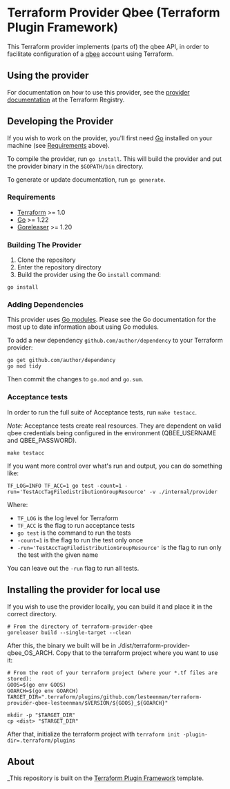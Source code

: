 # Terraform Provider Qbee (Terraform Plugin Framework)

This Terraform provider implements (parts of) the qbee API, in order to facilitate configuration of
a [qbee](https://qbee.io) account using Terraform.

## Using the provider

For documentation on how to use this provider, see the [provider documentation](https://registry.terraform.io/providers/lesteenman/qbee-lesteenman/latest/docs)
at the Terraform Registry.

## Developing the Provider

If you wish to work on the provider, you'll first need [Go](http://www.golang.org) installed on your machine (see [Requirements](#requirements) above).

To compile the provider, run `go install`. This will build the provider and put the provider binary in the `$GOPATH/bin` directory.

To generate or update documentation, run `go generate`.

### Requirements

- [Terraform](https://www.terraform.io/downloads.html) >= 1.0
- [Go](https://golang.org/doc/install) >= 1.22
- [Goreleaser](https://goreleaser.com/install/) >= 1.20
 
### Building The Provider

1. Clone the repository
1. Enter the repository directory
1. Build the provider using the Go `install` command:

```shell
go install
```

### Adding Dependencies

This provider uses [Go modules](https://github.com/golang/go/wiki/Modules).
Please see the Go documentation for the most up to date information about using Go modules.

To add a new dependency `github.com/author/dependency` to your Terraform provider:

```shell
go get github.com/author/dependency
go mod tidy
```

Then commit the changes to `go.mod` and `go.sum`.

### Acceptance tests

In order to run the full suite of Acceptance tests, run `make testacc`.

*Note:* Acceptance tests create real resources. They are dependent on valid qbee credentials being
configured in the environment (QBEE_USERNAME and QBEE_PASSWORD).

```shell
make testacc
```

If you want more control over what's run and output, you can do something like:

```shell
TF_LOG=INFO TF_ACC=1 go test -count=1 -run='TestAccTagFiledistributionGroupResource' -v ./internal/provider
```

Where:
- `TF_LOG` is the log level for Terraform
- `TF_ACC` is the flag to run acceptance tests
- `go test` is the command to run the tests
- `-count=1` is the flag to run the test only once
- `-run='TestAccTagFiledistributionGroupResource'` is the flag to run only the test with the given name

You can leave out the `-run` flag to run all tests.

## Installing the provider for local use

If you wish to use the provider locally, you can build it and place it in the correct directory.

```shell
# From the directory of terraform-provider-qbee
goreleaser build --single-target --clean
```

After this, the binary we built will be in ./dist/terraform-provider-qbee_OS_ARCH. Copy that to the
terraform project where you want to use it:

```shell
# From the root of your terraform project (where your *.tf files are stored):
GOOS=$(go env GOOS)
GOARCH=$(go env GOARCH)
TARGET_DIR=".terraform/plugins/github.com/lesteenman/terraform-provider-qbee-lesteenman/$VERSION/${GOOS}_${GOARCH}"

mkdir -p "$TARGET_DIR"
cp <dist> "$TARGET_DIR"
```

After that, initialize the terraform project with `terraform init -plugin-dir=.terraform/plugins`

## About

_This repository is built on the [Terraform Plugin Framework](https://github.com/hashicorp/terraform-plugin-framework) template.

